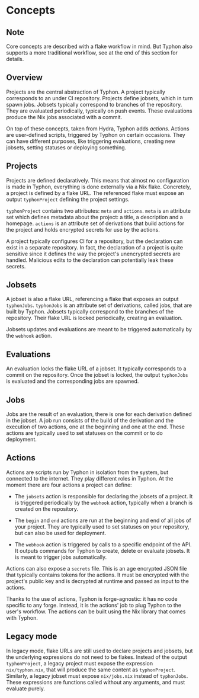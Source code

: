 # Concepts

## Note

Core concepts are described with a flake workflow in mind. But Typhon also
supports a more traditional workflow, see at the end of this section for
details.

## Overview

Projects are the central abstraction of Typhon. A project typically corresponds
to an under CI repository. Projects define jobsets, which in turn spawn jobs.
Jobsets typically correspond to branches of the repository. They are evaluated
periodically, typically on push events. These evaluations produce the Nix jobs
associated with a commit.

On top of these concepts, taken from Hydra, Typhon adds *actions*. Actions are
user-defined scripts, triggered by Typhon on certain occasions. They can have
different purposes, like triggering evaluations, creating new jobsets, setting
statuses or deploying something.

## Projects

Projects are defined declaratively. This means that almost no configuration is
made in Typhon, everything is done externally via a Nix flake. Concretely, a
project is defined by a flake URL. The referenced flake must expose an output
`typhonProject` defining the project settings.

`typhonProject` contains two attributes: `meta` and `actions`. `meta` is an
attribute set which defines metadata about the project: a title, a description
and a homepage. `actions` is an attribute set of derivations that build actions
for the project and holds encrypted secrets for use by the actions.

A project typically configures CI for a repository, but the declaration can
exist in a separate repository. In fact, the declaration of a project is quite
sensitive since it defines the way the project's unencrypted secrets are
handled. Malicious edits to the declaration can potentially leak these secrets.

## Jobsets

A jobset is also a flake URL, referencing a flake that exposes an output
`typhonJobs`. `typhonJobs` is an attribute set of derivations, called jobs, that
are built by Typhon. Jobsets typically correspond to the branches of the
repository. Their flake URL is locked periodically, creating an evaluation.

Jobsets updates and evaluations are meant to be triggered automatically by
the `webhook` action.

## Evaluations

An evaluation locks the flake URL of a jobset. It typically corresponds to a
commit on the repository. Once the jobset is locked, the output `typhonJobs` is
evaluated and the corresponding jobs are spawned.

## Jobs

Jobs are the result of an evaluation, there is one for each derivation defined
in the jobset. A job run consists of the build of the derivation and the
execution of two actions, one at the beginning and one at the end. These actions
are typically used to set statuses on the commit or to do deployment.

## Actions

Actions are scripts run by Typhon in isolation from the system, but connected to
the internet. They play different roles in Typhon. At the moment there are four
actions a project can define:

- The `jobsets` action is responsible for declaring the jobsets of a project.
  It is triggered periodically by the `webhook` action, typically when a branch
  is created on the repository.

- The `begin` and `end` actions are run at the beginning and end of all jobs of
  your project. They are typically used to set statuses on your repository, but
  can also be used for deployment.

- The `webhook` action is triggered by calls to a specific endpoint of the API.
  It outputs commands for Typhon to create, delete or evaluate jobsets. It is
  meant to trigger jobs automatically.

Actions can also expose a `secrets` file. This is an age encrypted JSON file
that typically contains tokens for the actions. It must be encrypted with the
project's public key and is decrypted at runtime and passed as input to the
actions.

Thanks to the use of actions, Typhon is forge-agnostic: it has no code specific
to any forge. Instead, it is the actions' job to plug Typhon to the user's
workflow. The actions can be built using the Nix library that comes with Typhon.

## Legacy mode

In legacy mode, flake URLs are still used to declare projects and jobsets, but
the underlying expressions do not need to be flakes. Instead of the output
`typhonProject`, a legacy project must expose the expression `nix/typhon.nix`,
that will produce the same content as `typhonProject`. Similarly, a legacy
jobset must expose `nix/jobs.nix` instead of `typhonJobs`. These expressions are
functions called without any arguments, and must evaluate purely.

